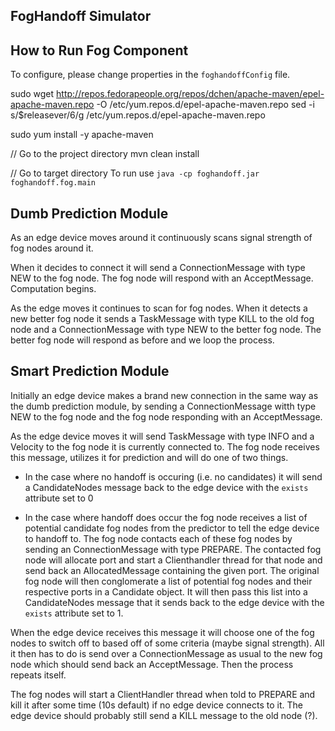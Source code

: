 ## FogHandoff Simulator

## How to Run Fog Component

To configure, please change properties in the `foghandoffConfig` file.

 sudo wget http://repos.fedorapeople.org/repos/dchen/apache-maven/epel-apache-maven.repo -O /etc/yum.repos.d/epel-apache-maven.repo
 sed -i s/\$releasever/6/g /etc/yum.repos.d/epel-apache-maven.repo
 
 sudo yum install -y apache-maven
 
 // Go to the project directory
 mvn clean install
 
 // Go to target directory
To run use `java -cp foghandoff.jar foghandoff.fog.main`

## Dumb Prediction Module
As an edge device moves around it continuously scans signal strength of fog nodes around it.

When it decides to connect it will send a ConnectionMessage with type NEW to the fog node. The fog node will respond with an AcceptMessage. Computation begins.

As the edge moves it continues to scan for fog nodes. When it detects a new better fog node it sends a TaskMessage with type KILL to the old fog node and a ConnectionMessage with type NEW to the better fog node. The better fog node will respond as before and we loop the process.

## Smart Prediction Module
Initially an edge device makes a brand new connection in the same way as the dumb prediction module, by sending a ConnectionMessage witth type NEW to the fog node and the fog node responding with an AcceptMessage.

As the edge device moves it will send TaskMessage with type INFO and a Velocity to the fog node it is currently connected to. The fog node receives this message, utilizes it for prediction and will do one of two things.

- In the case where no handoff is occuring (i.e. no candidates) it will send a CandidateNodes message back to the edge device with the `exists` attribute set to 0

- In the case where handoff does occur the fog node receives a list of potential candidate fog nodes from the predictor to tell the edge device to handoff to. The fog node contacts each of these fog nodes by sending an ConnectionMessage with type PREPARE. The contacted fog node will allocate port and start a Clienthandler thread for that node and send back an AllocatedMessage containing the given port. The original fog node will then conglomerate a list of potential fog nodes and their respective ports in a Candidate object. It will then pass this list into a CandidateNodes message that it sends back to the edge device with the `exists` attribute set to 1.

When the edge device receives this message it will choose one of the fog nodes to switch off to based off of some criteria (maybe signal strength). All it then has to do is send over a ConnectionMessage as usual to the new fog node which should send back an AcceptMessage. Then the process repeats itself.

The fog nodes will start a ClientHandler thread when told to PREPARE and kill it after some time (10s default) if no edge device connects to it. The edge device should probably still send a KILL message to the old node (?).
